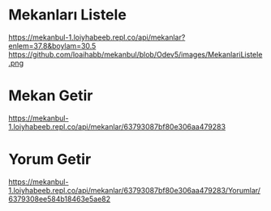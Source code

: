 ﻿# Mekanları Listele
https://mekanbul-1.loiyhabeeb.repl.co/api/mekanlar?enlem=37.8&boylam=30.5
https://github.com/loaihabb/mekanbul/blob/Odev5/images/MekanlariListele.png
 
# Mekan Getir
https://mekanbul-1.loiyhabeeb.repl.co/api/mekanlar/63793087bf80e306aa479283
    
# Yorum Getir
https://mekanbul-1.loiyhabeeb.repl.co/api/mekanlar/63793087bf80e306aa479283/Yorumlar/6379308ee584b18463e5ae82
